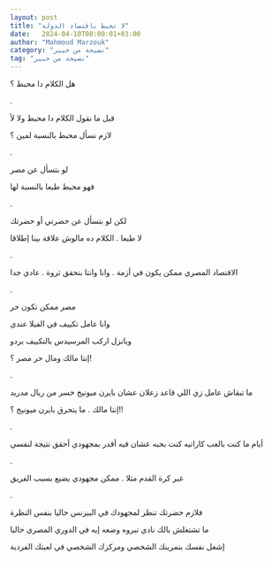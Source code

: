```yaml
---
layout: post
title: "لا تحبط باقتصاد الدولة"
date:   2024-04-10T00:00:01+03:00
author: "Mahmoud Marzouk"
category: "نصيحة من خبير"
tag: "نصيحة من خبير"
---
```



هل الكلام دا محبط ؟

.

قبل ما نقول الكلام دا محبط ولا لأ

لازم نسأل محبط بالنسبة لمين ؟

.

لو بتسأل عن مصر

فهو محبط طبعا بالنسبة لها

.

لكن لو بتسأل عن حضرتي أو حضرتك

لا طبعا . الكلام ده مالوش علاقة بينا إطلاقا

.

الاقتصاد المصري ممكن يكون في أزمة . وانا وانتا بنحقق
ثروة . عادي جدا

.

مصر ممكن تكون حر

وانا عامل تكييف في الفيلا عندي

وبانزل اركب المرسيدس بالتكييف بردو

إنتا مالك ومال حر مصر ؟!

.

ما تبقاش عامل زي اللي قاعد زعلان عشان بايرن ميونيخ خسر
من ريال مدريد

إنتا مالك . ما يتحرق بايرن ميونيخ ؟!!

.

أيام ما كنت بالعب كاراتيه كنت بحبه عشان فيه أقدر بمجهودي
أحقق نتيجة لنفسي

.

غير كرة القدم مثلا . ممكن مجهودي يضيع بسبب الفريق

.

فلازم حضرتك تنظر لمجهودك في البيزنس حاليا بنفس
النظرة

ما تشتغلش بالك نادي نبروه وضعه إيه في الدوري المصري
حاليا

إشغل نفسك بتمرينك الشخصي ومركزك الشخصي في لعبتك
الفردية

